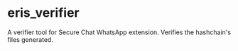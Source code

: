 # eris_verifier
A verifier tool for Secure Chat WhatsApp extension. Verifies the hashchain's files generated.
